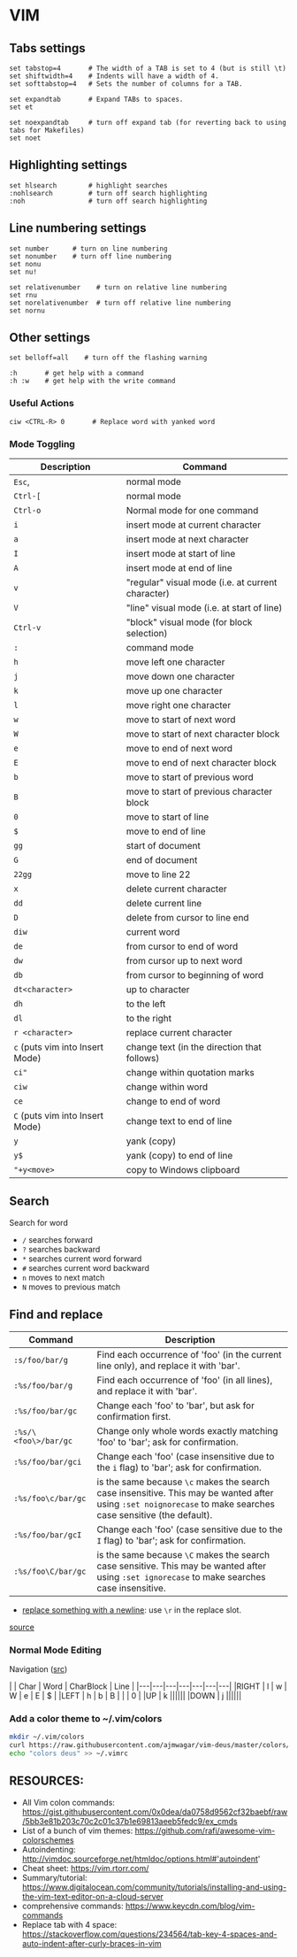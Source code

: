 # VIM

## Tabs settings
```
set tabstop=4       # The width of a TAB is set to 4 (but is still \t)
set shiftwidth=4    # Indents will have a width of 4.
set softtabstop=4   # Sets the number of columns for a TAB.

set expandtab       # Expand TABs to spaces.
set et

set noexpandtab     # turn off expand tab (for reverting back to using tabs for Makefiles)
set noet
```

## Highlighting settings
```
set hlsearch        # highlight searches
:nohlsearch         # turn off search highlighting
:noh                # turn off search highlighting
```

## Line numbering settings
```
set number      # turn on line numbering
set nonumber    # turn off line numbering
set nonu
set nu!

set relativenumber    # turn on relative line numbering
set rnu
set norelativenumber  # turn off relative line numbering
set nornu
```

## Other settings
```
set belloff=all    # turn off the flashing warning

:h       # get help with a command
:h :w    # get help with the write command
```

### Useful Actions
```
ciw <CTRL-R> 0       # Replace word with yanked word
```

### Mode Toggling

Description | Command
--- | ---
`Esc`, | normal mode
`Ctrl-[` | normal mode
`Ctrl-o` | Normal mode for one command
`i` | insert mode at current character
`a` | insert mode at next character
`I` | insert mode at start of line
`A` | insert mode at end of line
`v`  | "regular" visual mode (i.e. at current character)
`V`  | "line" visual mode (i.e. at start of line)
`Ctrl-v` | "block" visual mode  (for block selection)
`:` | command mode
`h` | move left one character
`j` | move down one character
`k` | move up one character
`l` | move right one character
`w` | move to start of next word
`W` | move to start of next character block
`e` | move to end of next word
`E` | move to end of next character block
`b` | move to start of previous word
`B` | move to start of previous character block
`0` | move to start of line
`$` | move to end of line
`gg` | start of document
`G` | end of document
`22gg` | move to line 22
`x` | delete current character
`dd` | delete current line
`D` | delete from cursor to line end
`diw` | current word
`de` | from cursor to end of word
`dw` | from cursor up to next word
`db` | from cursor to beginning of word
`dt<character>` | up to character
`dh` | to the left
`dl` | to the right
`r <character>` | replace current character
`c` (puts vim into Insert Mode) | change text (in the direction that follows)
`ci"` | change within quotation marks
`ciw` | change within word
`ce` | change to end of word
`C` (puts vim into Insert Mode) | change text to end of line
`y` | yank (copy)
`y$` | yank (copy) to end of line
`"+y<move>` | copy to Windows clipboard

## Search

Search for word
* `/` searches forward
* `?` searches backward
* `*` searches current word forward
* `#` searches current word backward
* `n` moves to next match
* `N` moves to previous match

## Find and replace

Command | Description
--- | ---
`:s/foo/bar/g` | Find each occurrence of 'foo' (in the current line only), and replace it with 'bar'.
`:%s/foo/bar/g` | Find each occurrence of 'foo' (in all lines), and replace it with 'bar'.
`:%s/foo/bar/gc` | Change each 'foo' to 'bar', but ask for confirmation first.
`:%s/\<foo\>/bar/gc` | Change only whole words exactly matching 'foo' to 'bar'; ask for confirmation.
`:%s/foo/bar/gci` | Change each 'foo' (case insensitive due to the `i` flag) to 'bar'; ask for confirmation.
`:%s/foo\c/bar/gc`| is the same because `\c` makes the search case insensitive. This may be wanted after using `:set noignorecase` to make searches case sensitive (the default).
`:%s/foo/bar/gcI` | Change each 'foo' (case sensitive due to the `I` flag) to 'bar'; ask for confirmation.
`:%s/foo\C/bar/gc` | is the same because `\C` makes the search case sensitive. This may be wanted after using `:set ignorecase` to make searches case insensitive.

- [replace something with a newline](https://stackoverflow.com/questions/71323/how-to-replace-a-character-by-a-newline-in-vim): use `\r` in the replace slot.

[source](https://vim.fandom.com/wiki/Search_and_replace)

### Normal Mode Editing

Navigation ([src](https://vim.fandom.com/wiki/Moving_around))
    
        
| | Char | Word | CharBlock | Line |
|---|---|---|---|---|---|---|
|RIGHT | l | w | W | e | E | $ |
|LEFT  | h | b | B |   |   | 0 |
|UP    | k ||||||
|DOWN  | j ||||||

### Add a color theme to ~/.vim/colors

```bash
mkdir ~/.vim/colors
curl https://raw.githubusercontent.com/ajmwagar/vim-deus/master/colors/deus.vim > ~/.vim/colors/deus.vim
echo "colors deus" >> ~/.vimrc
```

## RESOURCES:

- All Vim colon commands: https://gist.githubusercontent.com/0x0dea/da0758d9562cf32baebf/raw/5bb3e81b203c70c2c01c37b1e69813aeeb5fedc9/ex_cmds
- List of a bunch of vim themes: https://github.com/rafi/awesome-vim-colorschemes
- Autoindenting: http://vimdoc.sourceforge.net/htmldoc/options.html#'autoindent'
- Cheat sheet: https://vim.rtorr.com/
- Summary/tutorial: https://www.digitalocean.com/community/tutorials/installing-and-using-the-vim-text-editor-on-a-cloud-server
- comprehensive commands: https://www.keycdn.com/blog/vim-commands
- Replace tab with 4 space: https://stackoverflow.com/questions/234564/tab-key-4-spaces-and-auto-indent-after-curly-braces-in-vim
